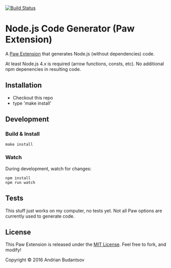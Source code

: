 [![Build Status](https://travis-ci.org/AndrianBdn/Paw-NodeHttpCodeGenerator.svg?branch=master)](https://travis-ci.org/AndrianBdn/Paw-NodeHttpCodeGenerator)

# Node.js Code Generator (Paw Extension)

A [Paw Extension](http://luckymarmot.com/paw/extensions/) that generates Node.js (without dependencies) code.

At least Node.js 4.x is required (arrow functions, consts, etc). No additional npm depenencies in resulting code. 

## Installation

- Checkout this repo
- type 'make install' 

## Development

### Build & Install

```shell
make install
```

### Watch

During development, watch for changes:

```shell
npm install 
npm run watch
```

## Tests 

This stuff just works on my computer, no tests yet. Not all Paw options are currently used to generate code. 

## License

This Paw Extension is released under the [MIT License](LICENSE). Feel free to fork, and modify!

Copyright © 2016 Andrian Budantsov 

